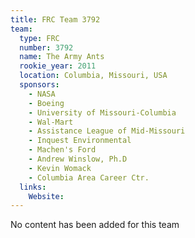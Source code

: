 ```yaml
---
title: FRC Team 3792
team:
  type: FRC
  number: 3792
  name: The Army Ants
  rookie_year: 2011
  location: Columbia, Missouri, USA
  sponsors:
    - NASA
    - Boeing
    - University of Missouri-Columbia
    - Wal-Mart
    - Assistance League of Mid-Missouri
    - Inquest Environmental
    - Machen's Ford
    - Andrew Winslow, Ph.D
    - Kevin Womack
    - Columbia Area Career Ctr.
  links:
    Website: 
---
```

No content has been added for this team